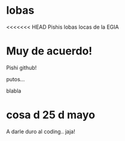 # lobas
<<<<<<< HEAD
Pishis lobas locas de la EGIA

Muy de acuerdo!
=======

Pishi github!

putos...

blabla

cosa d 25 d mayo
=======
A darle duro al coding.. jaja!
